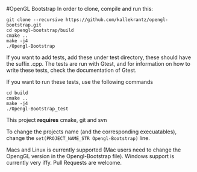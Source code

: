 #OpenGL Bootstrap
In order to clone, compile and run this:

    git clone --recursive https://github.com/kallekrantz/opengl-bootstrap.git
    cd opengl-bootstrap/build
    cmake ..
    make -j4
    ./Opengl-Bootstrap


If you want to add tests, add these under test directory, these should have the suffix .cpp. The tests are run with Gtest, and for information on how to write these tests, check the documentation of Gtest.

If you want to run these tests, use the following commands

    cd build
    cmake ..
    make -j4
    ./Opengl-Bootstrap_test
    
This project __requires__ cmake, git and svn

To change the projects name (and the corresponding execuatables), change the ````set(PROJECT_NAME_STR Opengl-Bootstrap)```` line.



Macs and Linux is currently supported (Mac users need to change the OpengGL version in the Opengl-Bootstrap file). 
Windows support is currently very iffy. Pull Requests are welcome.
